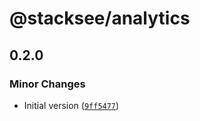 # @stacksee/analytics

## 0.2.0

### Minor Changes

- Initial version ([`9ff5477`](https://github.com/stackseehq/analytics/commit/9ff54778beb3a4b2e32e61619c6e4e7c467fb9cf))

